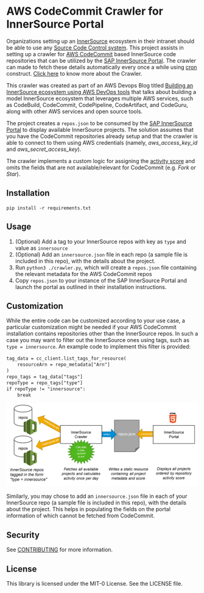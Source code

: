 # AWS CodeCommit Crawler for InnerSource Portal
Organizations setting up an [InnerSource](https://innersourcecommons.org/) ecosystem in their intranet should be able to use any [Source Code Control system](https://en.wikipedia.org/wiki/Source_Code_Control_System). This project assists in setting up a crawler for [AWS CodeCommit](https://aws.amazon.com/codecommit/) based InnerSource code repositories that can be utilized by the [SAP InnerSource Portal](https://github.com/sap/project-portal-for-InnerSource). The crawler can made to fetch these details automatically every once a while using [cron](https://en.wikipedia.org/wiki/Cron) construct. [Click here](https://github.com/SAP/project-portal-for-innersource/blob/main/docs/CRAWLING.md) to know more about the Crawler.

This crawler was created as part of an AWS Devops Blog titled [Building an InnerSource ecosystem using AWS DevOps tools](https://aws.amazon.com/blogs/devops/building-an-innersource-ecosystem-using-aws-devops-tools/) that talks about building a model InnerSource ecosystem that leverages multiple AWS services, such as CodeBuild, CodeCommit, CodePipeline, CodeArtifact, and CodeGuru, along with other AWS services and open source tools.

The project creates a `repos.json` to be consumed by the [SAP InnerSource Portal](https://github.com/sap/project-portal-for-InnerSource) to display available InnerSource projects. The solution assumes that you have the CodeCommit repositories already setup and that the crawler is able to connect to them using AWS credentials (namely, *aws_access_key_id* and *aws_secret_access_key*). 

The crawler implements a custom logic for assigning the  [activity score](https://patterns.innersourcecommons.org/p/repository-activity-score) and omits the fields that are not available/relevant for CodeCommit (e.g. *Fork* or *Star*).

## Installation

    pip install -r requirements.txt

## Usage

1. (Optional) Add a tag to your InnerSource repos with key as `type` and value as `innersource`
2. (Optional) Add an `innersource.json` file in each repo (a sample file is included in this repo), with the details about the project.
3. Run `python3 ./crawler.py`, which will create a `repos.json` file containing the relevant metadata for the AWS CodeCommit repos
4. Copy `repos.json` to your instance of the SAP InnerSource Portal and launch the portal as outlined in their installation instructions.

## Customization
While the entire code can be customized according to your use case, a particular customization might be needed if your AWS CodeCommit installation contains repositories other than the InnerSource repos. In such a case you may want to filter out the InnerSource ones using tags, such as `type = innersource`. An example code to implement this filter is provided:

    tag_data = cc_client.list_tags_for_resource(
    	resourceArn = repo_metadata["Arn"]
    )
    repo_tags = tag_data["tags"]
    repoType = repo_tags["type"]
    if repoType != "innersource":
    	break

![CodeCommit Crawler](innersource_crawler_codecommit.png)

Similarly, you may chose to add an `innersource.json` file in each of your InnerSource repo (a sample file is included in this repo), with the details about the project. This helps in populating the fields on the portal information of which cannot be fetched from CodeCommit.


## Security

See [CONTRIBUTING](CONTRIBUTING.md#security-issue-notifications) for more information.

## License

This library is licensed under the MIT-0 License. See the LICENSE file.
